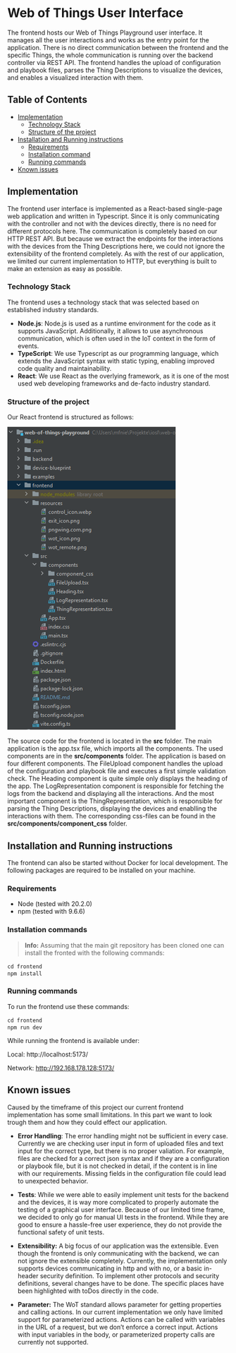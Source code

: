 # Web of Things User Interface

The frontend hosts our Web of Things Playground user interface. It manages all the user interactions and works as the entry point for the application. There is no direct communication
between the frontend and the specific Things, the whole communication is running over the
backend controller via REST API. The frontend handles the upload of configuration and playbook files, parses the Thing Descriptions to visualize the devices, and enables a visualized
interaction with them.


## Table of Contents
- [Implementation](#implementation)
    - [Technology Stack](#technology-stack)
    - [Structure of the project](#structure-of-the-project)
- [Installation and Running instructions](#installation-and-running-instructions)
    - [Requirements](#Requirements)
    - [Installation command](#installation-commands)
    - [Running commands](#running-commands)
- [Known issues](#known-issues)

## Implementation
The frontend user interface is implemented as a React-based single-page web application and
written in Typescript. Since it is only communicating with the controller and not with the devices directly, there is no need for different protocols here. The communication is completely
based on our HTTP REST API. But because we extract the endpoints for the interactions with
the devices from the Thing Descriptions here, we could not ignore the extensibility of the frontend completely. As with the rest of our application, we limited our current implementation to
HTTP, but everything is built to make an extension as easy as possible.

### Technology Stack
The frontend uses a technology stack that was selected based on established industry standards.
- **Node.js**: Node.js is used as a runtime environment for the code as it supports JavaScript. Additionally, it allows to use asynchronous communication, which is often used in the IoT context in the form of events.
- **TypeScript**: We use Typescript as our programming language, which extends the JavaScript syntax with static typing, enabling improved code quality and maintainability.
- **React**: We use React as the overlying framework, as it is one of the most used web developing frameworks and de-facto industry standard.

### Structure of the project
Our React frontend is structured as follows:

![Frontend folder structure](./../examples/applicationScreenshots/frontendStructure.png)

The source code for the frontend is located in the **src** folder.
The main application is the app.tsx file, which imports all the components. The used components are in the **src/components** folder. The application is based on four different components.
The FileUpload component handles the upload of the configuration and playbook file and executes a first simple validation check.
The Heading component is quite simple only displays the heading of the app.
The LogRepresentation component is responsible for fetching the logs from the backend and displaying all the interactions.
And the most important component is the ThingRepresentation, which is responsible for parsing the Thing Descriptions, displaying the devices and enablling the interactions with them. The corresponding css-files can be found in the **src/components/component_css** folder.


## Installation and Running instructions
The frontend can also be started without Docker for local development. The following packages are required to be installed on your machine.

### Requirements
- Node (tested with 20.2.0)
- npm (tested with 9.6.6)

### Installation commands
> **Info:** Assuming that the main git repository has been cloned one can install the fronted with the
following commands:

```
cd frontend
npm install
```


### Running commands
To run the frontend use these commands:

```
cd frontend
npm run dev
```


While running the frontend is available under:

Local: http://localhost:5173/

Network: http://192.168.178.128:5173/

## Known issues

Caused by the timeframe of this project our current frontend implementation has some small
limitations. In this part we want to look trough them and how they could effect our application.


- **Error Handling**:
The error handling might not be sufficient in every case. Currently we are checking user input in form of uploaded files and text input for the correct type, but there is no proper valiation. For example, files are checked for a correct json syntax and if they are a configuration
or playbook file, but it is not checked in detail, if the content is in line with our requirements.
Missing fields in the configuration file could lead to unexpected behavior.

- **Tests**:
While we were able to easily implement unit tests for the backend and the devices, it is way
more complicated to properly automate the testing of a graphical user interface. Because of our
limited time frame, we decided to only go for manual UI tests in the frontend. While they are
good to ensure a hassle-free user experience, they do not provide the functional safety of unit
tests.

- **Extensibility:**
A big focus of our application was the extensible. Even though the frontend is only communicating with the backend, we can not ignore the extensible completely. Currently, the implementation only supports devices communicating in http and with no, or a basic in-header
security definition. To implement other protocols and security definitions, several changes
have to be done. The specific places have been highlighted with toDos directly in the code.
- **Parameter:**
The WoT standard allows parameter for getting properties and calling actions. In
our current implementation we only have limited support for parameterized actions. Actions
can be called with variables in the URL of a request, but we don’t enforce a correct input.
Actions with input variables in the body, or parameterized property calls are currently not
supported.


